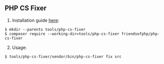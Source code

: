 ## PHP CS Fixer

1. Installation guide [here](https://cs.symfony.com/):

```console
$ mkdir --parents tools/php-cs-fixer
$ composer require --working-dir=tools/php-cs-fixer friendsofphp/php-cs-fixer
```

2. Usage:

```console
$ tools/php-cs-fixer/vendor/bin/php-cs-fixer fix src
```
